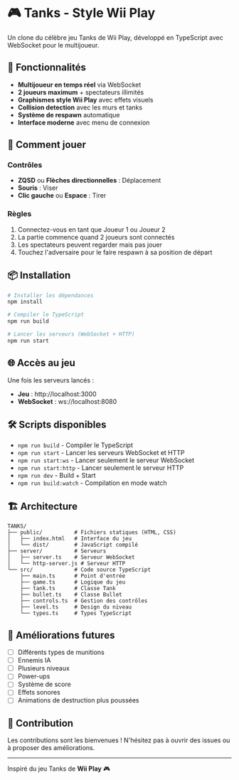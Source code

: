 # 🎮 Tanks - Style Wii Play

Un clone du célèbre jeu Tanks de Wii Play, développé en TypeScript avec WebSocket pour le multijoueur.

## 🚀 Fonctionnalités

- **Multijoueur en temps réel** via WebSocket
- **2 joueurs maximum** + spectateurs illimités
- **Graphismes style Wii Play** avec effets visuels
- **Collision detection** avec les murs et tanks
- **Système de respawn** automatique
- **Interface moderne** avec menu de connexion

## 🎯 Comment jouer

### Contrôles
- **ZQSD** ou **Flèches directionnelles** : Déplacement
- **Souris** : Viser
- **Clic gauche** ou **Espace** : Tirer

### Règles
1. Connectez-vous en tant que Joueur 1 ou Joueur 2
2. La partie commence quand 2 joueurs sont connectés
3. Les spectateurs peuvent regarder mais pas jouer
4. Touchez l'adversaire pour le faire respawn à sa position de départ

## 📦 Installation

```bash
# Installer les dépendances
npm install

# Compiler le TypeScript
npm run build

# Lancer les serveurs (WebSocket + HTTP)
npm run start
```

## 🌐 Accès au jeu

Une fois les serveurs lancés :
- **Jeu** : http://localhost:3000
- **WebSocket** : ws://localhost:8080

## 🛠️ Scripts disponibles

- `npm run build` - Compiler le TypeScript
- `npm run start` - Lancer les serveurs WebSocket et HTTP
- `npm run start:ws` - Lancer seulement le serveur WebSocket
- `npm run start:http` - Lancer seulement le serveur HTTP
- `npm run dev` - Build + Start
- `npm run build:watch` - Compilation en mode watch

## 🏗️ Architecture

```
TANKS/
├── public/          # Fichiers statiques (HTML, CSS)
│   ├── index.html   # Interface du jeu
│   └── dist/        # JavaScript compilé
├── server/          # Serveurs
│   ├── server.ts    # Serveur WebSocket
│   └── http-server.js # Serveur HTTP
└── src/             # Code source TypeScript
    ├── main.ts      # Point d'entrée
    ├── game.ts      # Logique du jeu
    ├── tank.ts      # Classe Tank
    ├── bullet.ts    # Classe Bullet
    ├── controls.ts  # Gestion des contrôles
    ├── level.ts     # Design du niveau
    └── types.ts     # Types TypeScript
```

## 🎨 Améliorations futures

- [ ] Différents types de munitions
- [ ] Ennemis IA
- [ ] Plusieurs niveaux
- [ ] Power-ups
- [ ] Système de score
- [ ] Effets sonores
- [ ] Animations de destruction plus poussées

## 🤝 Contribution

Les contributions sont les bienvenues ! N'hésitez pas à ouvrir des issues ou à proposer des améliorations.

---

Inspiré du jeu Tanks de **Wii Play** 🎮
